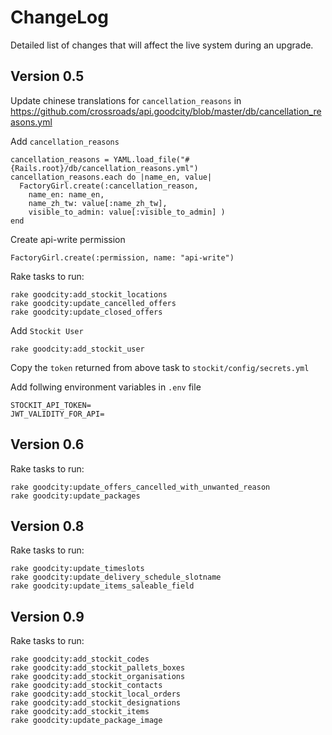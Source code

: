 # ChangeLog

Detailed list of changes that will affect the live system during an upgrade.

## Version 0.5

Update chinese translations for `cancellation_reasons` in https://github.com/crossroads/api.goodcity/blob/master/db/cancellation_reasons.yml

Add `cancellation_reasons`

    cancellation_reasons = YAML.load_file("#{Rails.root}/db/cancellation_reasons.yml")
    cancellation_reasons.each do |name_en, value|
      FactoryGirl.create(:cancellation_reason,
        name_en: name_en,
        name_zh_tw: value[:name_zh_tw],
        visible_to_admin: value[:visible_to_admin] )
    end

Create api-write permission

    FactoryGirl.create(:permission, name: "api-write")

Rake tasks to run:

    rake goodcity:add_stockit_locations
    rake goodcity:update_cancelled_offers
    rake goodcity:update_closed_offers

Add `Stockit User`

    rake goodcity:add_stockit_user

  Copy the `token` returned from above task to `stockit/config/secrets.yml`

Add follwing environment variables in `.env` file

    STOCKIT_API_TOKEN=
    JWT_VALIDITY_FOR_API=

## Version 0.6

Rake tasks to run:

    rake goodcity:update_offers_cancelled_with_unwanted_reason
    rake goodcity:update_packages

## Version 0.8

Rake tasks to run:

    rake goodcity:update_timeslots
    rake goodcity:update_delivery_schedule_slotname
    rake goodcity:update_items_saleable_field

## Version 0.9

Rake tasks to run:

    rake goodcity:add_stockit_codes
    rake goodcity:add_stockit_pallets_boxes
    rake goodcity:add_stockit_organisations
    rake goodcity:add_stockit_contacts
    rake goodcity:add_stockit_local_orders
    rake goodcity:add_stockit_designations
    rake goodcity:add_stockit_items
    rake goodcity:update_package_image
